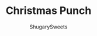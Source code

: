 ---
layout: ../../layouts/MarkdownPostLayout.astro
title: Christmas Punch
author: ShugarySweets
pubDate: 2019-12-07
description: "Easy, fun and fruity, Christmas Punch recipe. This holiday drink is flavored with cranberry, orange, lime, and my secret ingredient, almond extract! Add rum for a festive spiked cocktail."
image_url: https://www.shugarysweets.com/wp-content/uploads/2019/11/christmas-punch-3.jpg
tags: ["Drinks","American"]
calories: 186
protein: 2
carbohydrates: 33
fats: 1
fiber: 4
ingredients: ["4 cups Cranberry Juice","4 cups lemon-lime pop","1 can frozen limeade (thawed)","2 teaspoons almond extract","1 1/2 cups Rum","1 cup fresh cranberries","2 oranges, sliced","2 limes, sliced","handful of fresh mint"]
serves: 10
time: "5 minutes"
prepTime: "5 minutes"
instructions: ["In a large, combine cranberry juice, lemon-lime pop, frozen limeade (that has been thawed), and the secret ingredient: Almond Extract!","Add sliced oranges, fresh cranberries, sliced limes, and fresh mint to the pitcher.","To serve, add ice to a glass, add one shot of rum, then fill glass with punch."]
nutrition: ["186 calories","33 grams carbohydrates","0 milligrams cholesterol","1 grams fat","4 grams fiber","2 grams protein","0 grams saturated fat","12 milligrams sodium","22 grams sugar","0 grams trans fat","0 grams unsaturated fat"]
---